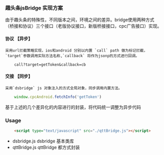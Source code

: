 ### 趣头条jsBridge 实现方案
由于趣头条的特殊性，不同版本之间，环境之间的差异。bridge使用两种方式（桥接和协议）三个接口（老版协议接口，新版桥接接口，cpc广告接口）实现。

#### 协议 【异步】
	采用url拦截策略实现，ios和android 分别以内置 `call` path 做为标记拦截，`target`参数调用实际方法名称,`callback` 将作为jsonp的方式进行回调。
```
	call?target=getToken&callback=cb
```

#### 交接 【同步】
	采用`dsbridge` js 对象注入的方式全局对象，同步调用内置方法。
```js
	window.cpcAndroid.fetchInfo('getToken')
```   

基于上述的几个差异化的内容进行的封装，将代码统一调整为异步代码

### Usage
```html
	<script type="text/javascript" src="./qttBridge.js"></script>
```
- dsbridge.js     dsbridge 基本类库
- qttBridge.js    qttBridge 都方式封装